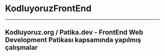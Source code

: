 ﻿# KodluyoruzFrontEnd
---
## Kodluyoruz.org / Patika.dev - FrontEnd Web Development Patikası kapsamında yapılmış çalışmalar
